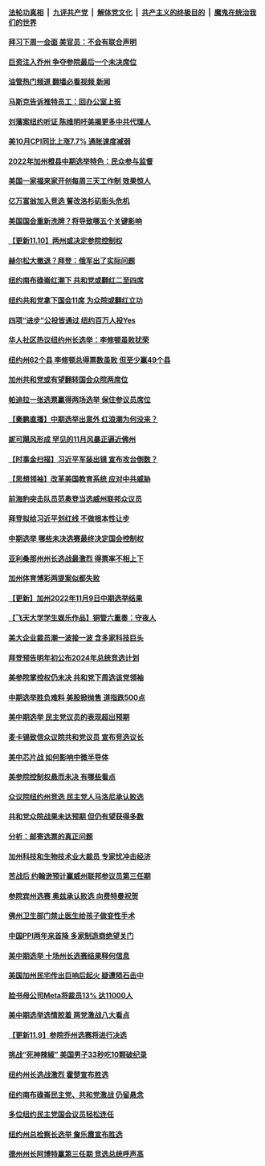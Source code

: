 ####  [法轮功真相](../../../../basic/blob/master/README.md?t=11110402) &nbsp;|&nbsp; [九评共产党](../../../../9ping.md/blob/master/README.md?t=11110402) &nbsp;|&nbsp; [解体党文化](../../../../jtdwh.md/blob/master/README.md?t=11110402)  &nbsp;|&nbsp; [共产主义的终极目的](../../../../gczydzjmd.md/blob/master/README.md?t=11110402) &nbsp;|&nbsp; [魔鬼在统治我们的世界](../../../../mgztzwmdsj.md/blob/master/README.md?t=11110402) 

#### [拜习下周一会面 美官员：不会有联合声明](../pages/nsc412/n13863638.md?t=11110402) 

#### [巨资注入乔州 争夺参院最后一个未决席位](../pages/nsc412/n13861445.md?t=11110402) 

#### [油管热门频道 翻墙必看视频 新闻](http://129.146.143.75:81/youtube.html?11110402)

#### [马斯克告诉推特员工：回办公室上班](../pages/nsc412/n13863591.md?t=11110402) 

#### [刘藩案纽约听证 陈维明吁美揭更多中共代理人](../pages/nsc412/n13863039.md?t=11110402) 

#### [美10月CPI同比上涨7.7% 通胀速度减弱](../pages/nsc412/n13863622.md?t=11110402) 

#### [2022年加州橙县中期选举特色：民众参与监督](../pages/nsc412/n13863121.md?t=11110402) 

#### [美国一家福来家开创每周三天工作制 效果惊人](../pages/nsc412/n13863171.md?t=11110402) 

#### [亿万富翁加入竞选 誓改洛杉矶街头危机](../pages/nsc412/n13862991.md?t=11110402) 

#### [美国国会重新洗牌？将导致哪五个关键影响](../pages/nsc412/n13863390.md?t=11110402) 

#### [【更新11.10】两州或决定参院控制权](../pages/nsc412/n13863384.md?t=11110402) 

#### [赫尔松大撤退？拜登：俄军出了实际问题](../pages/nsc412/n13863391.md?t=11110402) 



#### [纽约南布碌崙红潮下 共和党或翻红二至四席](../pages/nsc412/n13863128.md?t=11110402) 

#### [纽约共和党拿下国会11席 为众院或翻红立功](../pages/nsc412/n13863124.md?t=11110402) 

#### [四项“进步”公投皆通过 纽约百万人投Yes](../pages/nsc412/n13863100.md?t=11110402) 

#### [华人社区热议纽约州长选举：李修顿虽败犹荣](../pages/nsc412/n13863096.md?t=11110402) 

#### [纽约州62个县 李修顿总得票数虽败 但至少赢49个县](../pages/nsc412/n13863130.md?t=11110402) 

#### [加州共和党或有望翻转国会众院两席位](../pages/nsc412/n13863139.md?t=11110402) 

#### [帕迪拉一张选票赢得两场选举 保住参议员席位](../pages/nsc412/n13863009.md?t=11110402) 

#### [【秦鹏直播】中期选举出意外 红浪潮为何没来？](../pages/nsc412/n13862907.md?t=11110402) 

#### [妮可飓风形成 罕见的11月风暴正逼近佛州](../pages/nsc412/n13863005.md?t=11110402) 

#### [【时事金扫描】习近平军装出镜 宣布攻台倒数？](../pages/nsc412/n13862831.md?t=11110402) 

#### [【思想领袖】改革美国教育系统 应对中共威胁](../pages/nsc412/n13846273.md?t=11110402) 

#### [前海豹突击队员范奥登当选威州联邦众议员](../pages/nsc412/n13862940.md?t=11110402) 

#### [拜登拟给习近平划红线 不做根本性让步](../pages/nsc412/n13862981.md?t=11110402) 

#### [中期选举 哪些未决选赛最终决定国会控制权](../pages/nsc412/n13862852.md?t=11110402) 

#### [亚利桑那州州长选战最激烈 得票率不相上下](../pages/nsc412/n13862924.md?t=11110402) 

#### [加州体育博彩两提案似都失败](../pages/nsc412/n13862980.md?t=11110402) 

#### [【更新】加州2022年11月9日中期选举结果](../pages/nsc412/n13862358.md?t=11110402) 

#### [【飞天大学学生娱乐作品】铜管六重奏：守夜人](../pages/nsc412/n13862763.md?t=11110402) 

#### [美大企业裁员潮一波接一波 含多家科技巨头](../pages/nsc412/n13862898.md?t=11110402) 

#### [拜登预告明年初公布2024年总统竞选计划](../pages/nsc412/n13862878.md?t=11110402) 

#### [美参院掌控权仍未决 共和党下周选该党领袖](../pages/nsc412/n13862863.md?t=11110402) 

#### [中期选举胜负难料 美股掀抛售 道指跌500点](../pages/nsc412/n13862886.md?t=11110402) 

#### [美中期选举 民主党议员的表现超出预期](../pages/nsc412/n13862813.md?t=11110402) 

#### [麦卡锡致信众议院共和党议员 宣布竞选议长](../pages/nsc412/n13862804.md?t=11110402) 

#### [美中芯片战 如何影响中微半导体](../pages/nsc412/n13862820.md?t=11110402) 

#### [美参院控制权悬而未决 有哪些看点](../pages/nsc412/n13862058.md?t=11110402) 

#### [众议院纽约州竞选 民主党人马洛尼承认败选](../pages/nsc412/n13862798.md?t=11110402) 

#### [共和党众院战果未达预期 但仍有望获得多数](../pages/nsc412/n13862079.md?t=11110402) 

#### [分析：邮寄选票的真正问题](../pages/nsc412/n13862774.md?t=11110402) 

#### [加州科技和生物技术业大裁员 专家忧冲击经济](../pages/nsc412/n13862308.md?t=11110402) 

#### [苦战后 约翰逊预计赢威州联邦参议员第三任期](../pages/nsc412/n13862756.md?t=11110402) 

#### [参院宾州选赛 奥兹承认败选 向费特曼祝贺](../pages/nsc412/n13862777.md?t=11110402) 

#### [佛州卫生部门禁止医生给孩子做变性手术](../pages/nsc412/n13862661.md?t=11110402) 

#### [中国PPI两年来首降 多家制造商绝望关门](../pages/nsc412/n13862744.md?t=11110402) 

#### [美中期选举 十场州长选赛结果释何信息](../pages/nsc412/n13862598.md?t=11110402) 

#### [美国加州民宅传出巨响后起火 疑遭陨石击中](../pages/nsc412/n13862347.md?t=11110402) 

#### [脸书母公司Meta将裁员13% 达11000人](../pages/nsc412/n13862716.md?t=11110402) 

#### [美中期选举选情胶着 两党激战八大看点](../pages/nsc412/n13862669.md?t=11110402) 

#### [【更新11.9】参院乔州选赛将进行决选](../pages/nsc412/n13861377.md?t=11110402) 



#### [挑战“死神辣椒” 美国男子33秒吃10颗破纪录](../pages/nsc412/n13862240.md?t=11110402) 

#### [纽约州长选战激烈 霍楚宣布胜选](../pages/nsc412/n13862411.md?t=11110402) 

#### [纽约南布碌崙民主党、共和党激战 仍留悬念](../pages/nsc412/n13862415.md?t=11110402) 

#### [多位纽约民主党国会议员轻松连任](../pages/nsc412/n13862406.md?t=11110402) 

#### [纽约州总检察长选举 詹乐霞宣布胜选](../pages/nsc412/n13862418.md?t=11110402) 

#### [德州州长阿博特赢第三任期 竞选总统呼声高](../pages/nsc412/n13862325.md?t=11110402) 

<img src='http://gfw-breaker.win/goodnews/indexes/nsc412.md' width='0px' height='0px'/>
